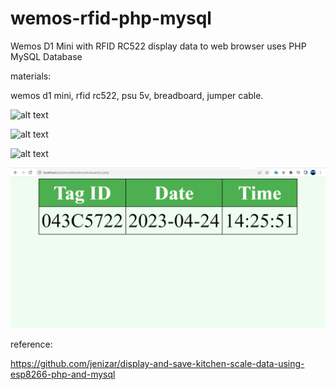 # wemos-rfid-php-mysql
Wemos D1 Mini with RFID RC522 display data to web browser uses PHP MySQL Database

materials:

wemos d1 mini, rfid rc522, psu 5v, breadboard, jumper cable.

![alt text](http://url/to/img.png)

![alt text](http://url/to/img.png)

![alt text](http://url/to/img.png)

![alt text](https://github.com/jenizar/wemos-rfid-php-mysql/blob/main/screenshot/php_mysql.PNG)

reference:

https://github.com/jenizar/display-and-save-kitchen-scale-data-using-esp8266-php-and-mysql
